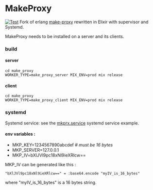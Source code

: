 # MakeProxy
[![Test](https://github.com/bougueil/make_proxy/actions/workflows/ci.yml/badge.svg)](https://github.com/bougueil/make_proxy/actions/workflows/ci.yml)
Fork of erlang [make-proxy](https://github.com/yueyoum/make-proxy) rewritten in Elixir with supervisor and Systemd.

MakeProxy needs to be installed on a server and its clients.



### build
#### server
```
cd make_proxy
WORKER_TYPE=make_proxy_server MIX_ENV=prod mix release
```
#### client
```
cd make_proxy
WORKER_TYPE=make_proxy_client MIX_ENV=prod mix release
```



### systemd

Systemd service: see the [mkprx.service](systemd/mkprx.service) systemd service example.

#### env variables :
- MKP_KEY=1234567890abcdef         *# must be 16 bytes*
- MKP_SERVER=127.0.0.1
- MKP_IV=bXlJVl9pc18xNl9ieXRlcw==

MKP_IV can be generated like this :
```
"bXlJVl9pc18xNl9ieXRlcw==" = :base64.encode "myIV_is_16_bytes"
```
where "myIV_is_16_bytes" is a 16 bytes string.
